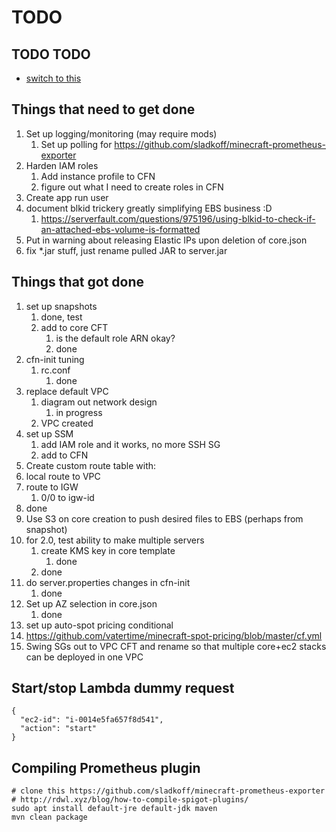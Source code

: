 # TODO

## TODO TODO
* [switch to this](https://github.com/todomd/todo.md)
  
## Things that need to get done
1. Set up logging/monitoring (may require mods)
   1. Set up polling for https://github.com/sladkoff/minecraft-prometheus-exporter
2. Harden IAM roles
   1. Add instance profile to CFN
   2. figure out what I need to create roles in CFN
3. Create app run user
4. document blkid trickery greatly simplifying EBS business :D 
   1. https://serverfault.com/questions/975196/using-blkid-to-check-if-an-attached-ebs-volume-is-formatted
5. Put in warning about releasing Elastic IPs upon deletion of core.json
6. fix *.jar stuff, just rename pulled JAR to server.jar
   
## Things that got done
1. set up snapshots
   1. done, test
   2. add to core CFT
      1. is the default role ARN okay?
      2. done
2. cfn-init tuning
   1. rc.conf
      1. done
3. replace default VPC 
   1. diagram out network design
      1. in progress
   2. VPC created
4. set up SSM
    1.  add IAM role and it works, no more SSH SG
    2.  add to CFN
5.  Create custom route table with:
   1. local route to VPC
   2. route to IGW
      1. 0/0 to igw-id
   3. done
6. Use S3 on core creation to push desired files to EBS (perhaps from snapshot)
7. for 2.0, test ability to make multiple servers
   1. create KMS key in core template
      1. done
   2. done
8. do server.properties changes in cfn-init
   1. done
9. Set up AZ selection in core.json
   1. done
10. set up auto-spot pricing conditional
   1. https://github.com/vatertime/minecraft-spot-pricing/blob/master/cf.yml
8. Swing SGs out to VPC CFT and rename so that multiple core+ec2 stacks can be deployed in one VPC


## Start/stop Lambda dummy request 
```
{
  "ec2-id": "i-0014e5fa657f8d541",
  "action": "start"
}
```

## Compiling Prometheus plugin
```
# clone this https://github.com/sladkoff/minecraft-prometheus-exporter
# http://rdwl.xyz/blog/how-to-compile-spigot-plugins/
sudo apt install default-jre default-jdk maven                         
mvn clean package 
```